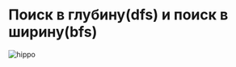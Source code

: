 # Поиск в глубину(dfs) и поиск в ширину(bfs) 
 

![hippo]([https://media3.giphy.com/media/aUovxH8Vf9qDu/giphy.gif](https://i.gifer.com/embedded/download/NUPJ.gif))
